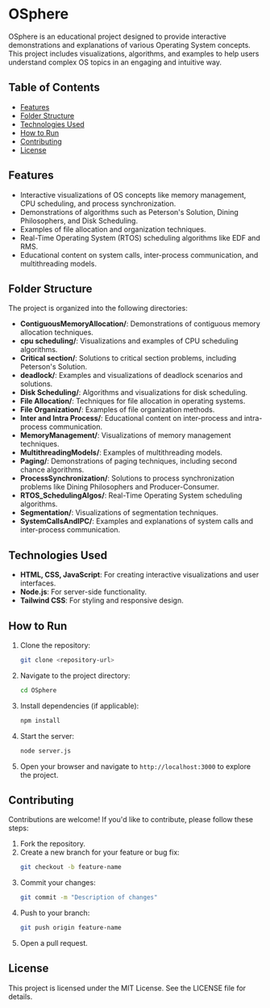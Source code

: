 # OSphere

OSphere is an educational project designed to provide interactive demonstrations and explanations of various Operating System concepts. This project includes visualizations, algorithms, and examples to help users understand complex OS topics in an engaging and intuitive way.

## Table of Contents
- [Features](#features)
- [Folder Structure](#folder-structure)
- [Technologies Used](#technologies-used)
- [How to Run](#how-to-run)
- [Contributing](#contributing)
- [License](#license)

## Features
- Interactive visualizations of OS concepts like memory management, CPU scheduling, and process synchronization.
- Demonstrations of algorithms such as Peterson's Solution, Dining Philosophers, and Disk Scheduling.
- Examples of file allocation and organization techniques.
- Real-Time Operating System (RTOS) scheduling algorithms like EDF and RMS.
- Educational content on system calls, inter-process communication, and multithreading models.

## Folder Structure
The project is organized into the following directories:

- **ContiguousMemoryAllocation/**: Demonstrations of contiguous memory allocation techniques.
- **cpu scheduling/**: Visualizations and examples of CPU scheduling algorithms.
- **Critical section/**: Solutions to critical section problems, including Peterson's Solution.
- **deadlock/**: Examples and visualizations of deadlock scenarios and solutions.
- **Disk Scheduling/**: Algorithms and visualizations for disk scheduling.
- **File Allocation/**: Techniques for file allocation in operating systems.
- **File Organization/**: Examples of file organization methods.
- **Inter and Intra Process/**: Educational content on inter-process and intra-process communication.
- **MemoryManagement/**: Visualizations of memory management techniques.
- **MultithreadingModels/**: Examples of multithreading models.
- **Paging/**: Demonstrations of paging techniques, including second chance algorithms.
- **ProcessSynchronization/**: Solutions to process synchronization problems like Dining Philosophers and Producer-Consumer.
- **RTOS_SchedulingAlgos/**: Real-Time Operating System scheduling algorithms.
- **Segmentation/**: Visualizations of segmentation techniques.
- **SystemCallsAndIPC/**: Examples and explanations of system calls and inter-process communication.

## Technologies Used
- **HTML, CSS, JavaScript**: For creating interactive visualizations and user interfaces.
- **Node.js**: For server-side functionality.
- **Tailwind CSS**: For styling and responsive design.

## How to Run
1. Clone the repository:
   ```bash
   git clone <repository-url>
   ```
2. Navigate to the project directory:
   ```bash
   cd OSphere
   ```
3. Install dependencies (if applicable):
   ```bash
   npm install
   ```
4. Start the server:
   ```bash
   node server.js
   ```
5. Open your browser and navigate to `http://localhost:3000` to explore the project.

## Contributing
Contributions are welcome! If you'd like to contribute, please follow these steps:
1. Fork the repository.
2. Create a new branch for your feature or bug fix:
   ```bash
   git checkout -b feature-name
   ```
3. Commit your changes:
   ```bash
   git commit -m "Description of changes"
   ```
4. Push to your branch:
   ```bash
   git push origin feature-name
   ```
5. Open a pull request.

## License
This project is licensed under the MIT License. See the LICENSE file for details.
